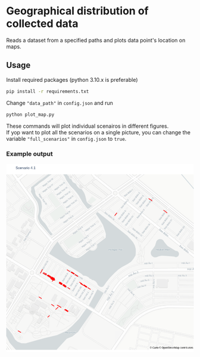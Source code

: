# Geographical distribution of collected data
Reads a dataset from a specified paths and plots data point's location on maps.

## Usage
Install required packages (python 3.10.x is preferable)
```bash
pip install -r requirements.txt
```
Change `"data_path"` in `config.json` and run
```bash
python plot_map.py
```
These commands will plot individual scenairos in different figures. <br>
If yop want to plot all the scenarios on a single picture, you can change the variable `"full_scenarios"` in `config.json` to `true`.
### Example output
![alt text](example.png)
